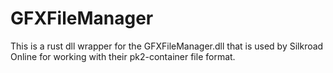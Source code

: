 # GFXFileManager

This is a rust dll wrapper for the GFXFileManager.dll that is used by Silkroad Online for working with their pk2-container file format.
